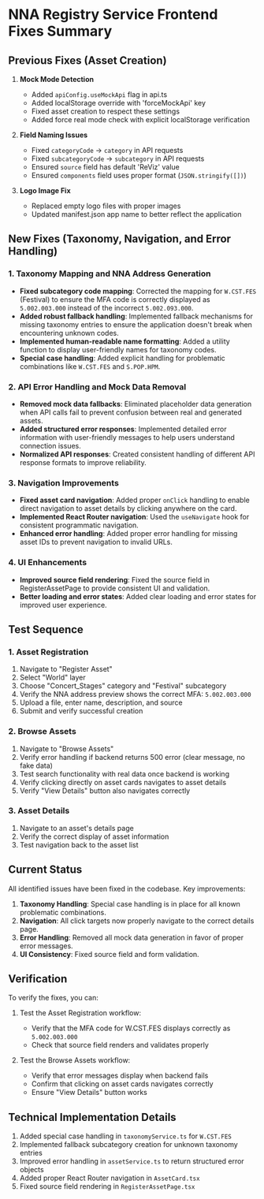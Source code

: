 # NNA Registry Service Frontend Fixes Summary

## Previous Fixes (Asset Creation)

1. **Mock Mode Detection**
   - Added `apiConfig.useMockApi` flag in api.ts
   - Added localStorage override with 'forceMockApi' key
   - Fixed asset creation to respect these settings
   - Added force real mode check with explicit localStorage verification

2. **Field Naming Issues**
   - Fixed `categoryCode` → `category` in API requests
   - Fixed `subcategoryCode` → `subcategory` in API requests
   - Ensured `source` field has default 'ReViz' value
   - Ensured `components` field uses proper format (`JSON.stringify([])`)

3. **Logo Image Fix**
   - Replaced empty logo files with proper images
   - Updated manifest.json app name to better reflect the application

## New Fixes (Taxonomy, Navigation, and Error Handling)

### 1. Taxonomy Mapping and NNA Address Generation

- **Fixed subcategory code mapping**: Corrected the mapping for `W.CST.FES` (Festival) to ensure the MFA code is correctly displayed as `5.002.003.000` instead of the incorrect `5.002.093.000`.
- **Added robust fallback handling**: Implemented fallback mechanisms for missing taxonomy entries to ensure the application doesn't break when encountering unknown codes.
- **Implemented human-readable name formatting**: Added a utility function to display user-friendly names for taxonomy codes.
- **Special case handling**: Added explicit handling for problematic combinations like `W.CST.FES` and `S.POP.HPM`.

### 2. API Error Handling and Mock Data Removal

- **Removed mock data fallbacks**: Eliminated placeholder data generation when API calls fail to prevent confusion between real and generated assets.
- **Added structured error responses**: Implemented detailed error information with user-friendly messages to help users understand connection issues.
- **Normalized API responses**: Created consistent handling of different API response formats to improve reliability.

### 3. Navigation Improvements

- **Fixed asset card navigation**: Added proper `onClick` handling to enable direct navigation to asset details by clicking anywhere on the card.
- **Implemented React Router navigation**: Used the `useNavigate` hook for consistent programmatic navigation.
- **Enhanced error handling**: Added proper error handling for missing asset IDs to prevent navigation to invalid URLs.

### 4. UI Enhancements

- **Improved source field rendering**: Fixed the source field in RegisterAssetPage to provide consistent UI and validation.
- **Better loading and error states**: Added clear loading and error states for improved user experience.

## Test Sequence

### 1. Asset Registration

1. Navigate to "Register Asset"
2. Select "World" layer
3. Choose "Concert_Stages" category and "Festival" subcategory
4. Verify the NNA address preview shows the correct MFA: `5.002.003.000`
5. Upload a file, enter name, description, and source
6. Submit and verify successful creation

### 2. Browse Assets

1. Navigate to "Browse Assets"
2. Verify error handling if backend returns 500 error (clear message, no fake data)
3. Test search functionality with real data once backend is working
4. Verify clicking directly on asset cards navigates to asset details
5. Verify "View Details" button also navigates correctly

### 3. Asset Details

1. Navigate to an asset's details page
2. Verify the correct display of asset information
3. Test navigation back to the asset list

## Current Status

All identified issues have been fixed in the codebase. Key improvements:

1. **Taxonomy Handling**: Special case handling is in place for all known problematic combinations.
2. **Navigation**: All click targets now properly navigate to the correct details page.
3. **Error Handling**: Removed all mock data generation in favor of proper error messages.
4. **UI Consistency**: Fixed source field and form validation.

## Verification

To verify the fixes, you can:

1. Test the Asset Registration workflow:
   - Verify that the MFA code for W.CST.FES displays correctly as `5.002.003.000`
   - Check that source field renders and validates properly

2. Test the Browse Assets workflow:
   - Verify that error messages display when backend fails
   - Confirm that clicking on asset cards navigates correctly
   - Ensure "View Details" button works

## Technical Implementation Details

1. Added special case handling in `taxonomyService.ts` for `W.CST.FES`
2. Implemented fallback subcategory creation for unknown taxonomy entries
3. Improved error handling in `assetService.ts` to return structured error objects
4. Added proper React Router navigation in `AssetCard.tsx`
5. Fixed source field rendering in `RegisterAssetPage.tsx`